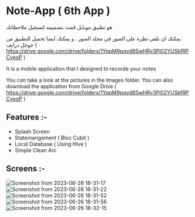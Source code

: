 # Note-App ( 6th App  )

هو تطبيق موبايل قمت بتصميمه لتسجيل ملاحظاتك

يمكنك ان تلقي نظرة على الصور في مجلد الصور .
و يمكنك ايضا تحميل التطبيق من جوجل درايف ( https://drive.google.com/drive/folders/1YqpM9pqyd8SwHRy3Pi02YUSkfRPCyeoP )

It is a mobile application that I designed to recorde your notes

You can take a look at the pictures in the Images folder.
You can also download the application from Google Drive ( https://drive.google.com/drive/folders/1YqpM9pqyd8SwHRy3Pi02YUSkfRPCyeoP )

## Features :-

- Splash Screen
- Statemangement ( Bloc Cubit )
- Local Database ( Using Hive )
- Simple Clean Arc


## Screens :-

![Screenshot from 2023-06-26 18-31-17](https://github.com/P-A-NN-D-A/Note-App/assets/107498555/8f3cd61a-34b5-466f-8e9b-a679768b9375)
![Screenshot from 2023-06-26 18-31-22](https://github.com/P-A-NN-D-A/Note-App/assets/107498555/8f60ce5e-5b48-43e8-8840-9db5d9fb552e)
![Screenshot from 2023-06-26 18-31-52](https://github.com/P-A-NN-D-A/Note-App/assets/107498555/462db6f4-d74f-4fa9-841d-0c11e9b7ae0f)
![Screenshot from 2023-06-26 18-31-56](https://github.com/P-A-NN-D-A/Note-App/assets/107498555/a76d74bd-1c71-46f7-9d1a-24557aeb4b3e)
![Screenshot from 2023-06-26 18-32-15](https://github.com/P-A-NN-D-A/Note-App/assets/107498555/4acf2118-a9da-446d-a8f9-d4b11e8813ea)
